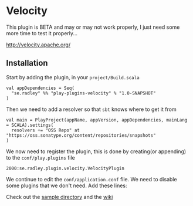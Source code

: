 # Velocity
This plugin is BETA and may or may not work properly, I just need some more time to test it properly...

http://velocity.apache.org/

## Installation
Start by adding the plugin, in your `project/Build.scala`

    val appDependencies = Seq(
      "se.radley" %% "play-plugins-velocity" % "1.0-SNAPSHOT"
    )

Then we need to add a resolver so that `sbt` knows where to get it from

    val main = PlayProject(appName, appVersion, appDependencies, mainLang = SCALA).settings(
      resolvers += "OSS Repo" at "https://oss.sonatype.org/content/repositories/snapshots"
    )

We now need to register the plugin, this is done by creating(or appending) to the `conf/play.plugins` file

    2000:se.radley.plugin.velocity.VelocityPlugin

We continue to edit the `conf/application.conf` file. We need to disable some plugins that we don't need.
Add these lines:



Check out the [sample directory](https://github.com/leon/play-velocity/tree/master/sample) and the [wiki](https://github.com/leon/play-velocity/wiki)
